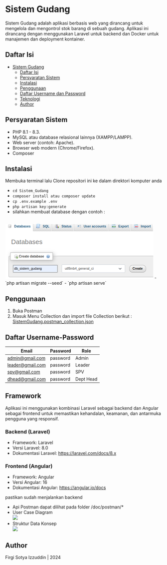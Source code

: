 # Sistem Gudang

Sistem Gudang adalah aplikasi berbasis web yang dirancang untuk mengelola dan mengontrol stok barang di sebuah gudang. Aplikasi ini dirancang dengan menggunakan Laravel untuk backend dan Docker untuk manajemen dan deployment kontainer.

## Daftar Isi

- [Sistem Gudang](#sistem-gudang)
  - [Daftar Isi](#daftar-isi)
  - [Persyaratan Sistem](#persyaratan-sistem)
  - [Instalasi](#instalasi)
  - [Penggunaan](#penggunaan)
  - [Daftar Username dan Password](#daftar-username-password)
  - [Teknologi](#teknologi)
  - [Author](#author)

## Persyaratan Sistem

- PHP 8.1 - 8.3.
- MySQL atau database relasional lainnya (XAMPP/LAMPP).
- Web server (contoh: Apache).
- Browser web modern (Chrome/Firefox).
- Composer

## Instalasi

Membuka terminal lalu
Clone repositori ini ke dalam direktori komputer anda

- `cd Sistem_Gudang`
- `composer install atau composer update` 
- `cp .env.example .env`
- `php artisan key:generate`
- silahkan membuat database dengan contoh : 
<br>
  <img src="./Dokumentasi/create_db.png">
- `php artisan migrate --seed`
- `php artisan serve`

## Penggunaan

1. Buka Postman
2. Masuk Menu Collection dan import file Collection berikut : <a href="./Dokumentasi/SistemGudang.postman_collection.json">SistemGudang.postman_collection.json</a>

## Daftar Username-Password

| Email             | Password    | Role      |
| ----------------- | ----------- | --------- |
| admin@gmail.com   | password    | Admin     |
| leader@gmail.com  | password    | Leader    |
| spv@gmail.com     | password    | SPV       |
| dhead@gmail.com   | password    | Dept Head |

## Framework

Aplikasi ini menggunakan kombinasi Laravel sebagai backend dan Angular sebagai frontend untuk memastikan kehandalan, keamanan, dan antarmuka pengguna yang responsif.

### Backend (Laravel)
- Framework: Laravel
- Versi Laravel: 8.0
- Dokumentasi Laravel: https://laravel.com/docs/8.x
### Frontend (Angular)
- Framework: Angular
- Versi Angular: 16
- Dokumentasi Angular: https://angular.io/docs

pastikan sudah menjalankan backend
- Api Postman dapat dilihat pada folder /doc/postman/*
- User Case Diagram <br/>
  <img src="./doc/use_case_diagram.png">
- Struktur Data Konsep <br/>
  <img src="./doc/schema_db.png">
  

## Author

Firgi Sotya Izzuddin | 2024
